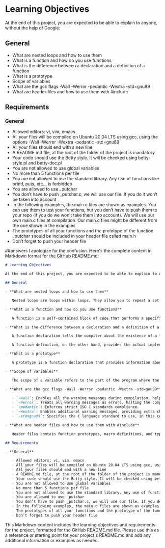 # Learning Objectives

At the end of this project, you are expected to be able to explain to anyone, without the help of Google:

## General

- What are nested loops and how to use them
- What is a function and how do you use functions
- What is the difference between a declaration and a definition of a function
- What is a prototype
- Scope of variables
- What are the gcc flags -Wall -Werror -pedantic -Wextra -std=gnu89
- What are header files and how to use them with #include

## Requirements

### General

- Allowed editors: vi, vim, emacs
- All your files will be compiled on Ubuntu 20.04 LTS using gcc, using the options -Wall -Werror -Wextra -pedantic -std=gnu89
- All your files should end with a new line
- A README.md file, at the root of the folder of the project is mandatory
- Your code should use the Betty style. It will be checked using betty-style.pl and betty-doc.pl
- You are not allowed to use global variables
- No more than 5 functions per file
- You are not allowed to use the standard library. Any use of functions like printf, puts, etc… is forbidden
- You are allowed to use _putchar
- You don’t have to push _putchar.c, we will use our file. If you do it won’t be taken into account
- In the following examples, the main.c files are shown as examples. You can use them to test your functions, but you don’t have to push them to your repo (if you do we won’t take them into account). We will use our own main.c files at compilation. Our main.c files might be different from the one shown in the examples
- The prototypes of all your functions and the prototype of the function _putchar should be included in your header file called main.h
- Don’t forget to push your header file

##answers
I apologize for the confusion. Here's the complete content in Markdown format for the GitHub README.md:

```markdown
# Learning Objectives

At the end of this project, you are expected to be able to explain to anyone, without the help of Google:

## General

- **What are nested loops and how to use them**

   Nested loops are loops within loops. They allow you to repeat a set of statements multiple times, and within each iteration of the outer loop, the inner loop executes its own set of statements multiple times. This is useful for performing tasks that require multiple iterations, such as traversing two-dimensional arrays or generating certain patterns.

- **What is a function and how do you use functions**

   A function is a self-contained block of code that performs a specific task. It allows you to break down your code into smaller, manageable pieces, making it more organized and easier to maintain. Functions are declared with a return type, a name, and can have parameters (input) and a return value (output).

- **What is the difference between a declaration and a definition of a function**

   A function declaration tells the compiler about the existence of a function, providing its name, return type, and parameters. It does not contain the actual implementation of the function.

   A function definition, on the other hand, provides the actual implementation of the function, including its body with the statements that perform the task.

- **What is a prototype**

   A prototype is a function declaration that provides information about the function's name, return type, and parameters. It acts as a forward declaration, allowing the compiler to know about the existence of a function before its actual definition.

- **Scope of variables**

   The scope of a variable refers to the part of the program where the variable is accessible. Variables declared inside a function have local scope, meaning they are only accessible within that function. Variables declared outside of any function, typically at the beginning of a file, have global scope and are accessible throughout the entire program.

- **What are the gcc flags -Wall -Werror -pedantic -Wextra -std=gnu89**

   - `-Wall`: Enables all the warning messages during compilation, helping to catch potential issues in the code.
   - `-Werror`: Treats all warning messages as errors, halting the compilation if any warnings are present.
   - `-pedantic`: Enforces strict ISO C standards compliance.
   - `-Wextra`: Enables additional warning messages, providing extra checks for potential problems.
   - `-std=gnu89`: Specifies the C language standard to use, in this case, GNU C89.

- **What are header files and how to use them with #include**

   Header files contain function prototypes, macro definitions, and type declarations that are shared across multiple source files. They allow you to declare functions in one file and define them in another, providing modularity to the code. The `#include` preprocessor directive is used to include header files in a C program.

## Requirements

- **General**

   - Allowed editors: vi, vim, emacs
   - All your files will be compiled on Ubuntu 20.04 LTS using gcc, using the options -Wall -Werror -Wextra -pedantic -std=gnu89
   - All your files should end with a new line
   - A README.md file, at the root of the folder of the project is mandatory
   - Your code should use the Betty style. It will be checked using betty-style.pl and betty-doc.pl
   - You are not allowed to use global variables
   - No more than 5 functions per file
   - You are not allowed to use the standard library. Any use of functions like printf, puts, etc… is forbidden
   - You are allowed to use _putchar
   - You don’t have to push _putchar.c, we will use our file. If you do it won’t be taken into account
   - In the following examples, the main.c files are shown as examples. You can use them to test your functions, but you don’t have to push them to your repo (if you do we won’t take them into account). We will use our own main.c files at compilation. Our main.c files might be different from the one shown in the examples
   - The prototypes of all your functions and the prototype of the function _putchar should be included in your header file called main.h
   - Don’t forget to push your header file
```

This Markdown content includes the learning objectives and requirements for the project, formatted for the GitHub README.md file. Please use this as a reference or starting point for your project's README.md and add any additional information or examples as needed.